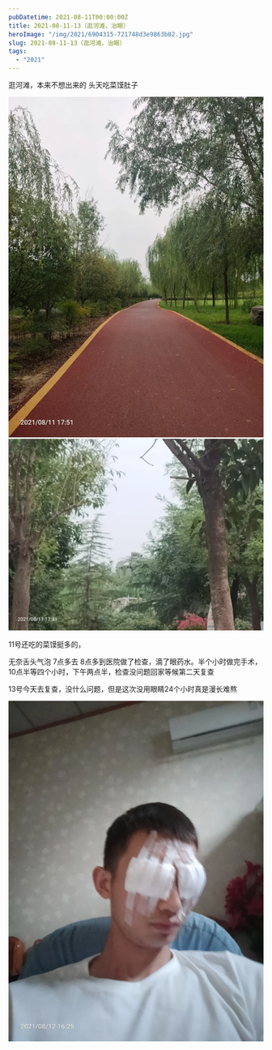 ```yaml
---
pubDatetime: 2021-08-11T00:00:00Z
title: 2021-08-11-13（逛河滩，治眼）
heroImage: "/img/2021/6904315-721748d3e9863b02.jpg"
slug: 2021-08-11-13（逛河滩，治眼）
tags:
  - "2021"
---
```


逛河滩，本来不想出来的
头天吃菜馍肚子

![](../../../../public/img/2021/6904315-721748d3e9863b02.jpg)
![](../../../../public/img/2021/6904315-50c67a8cffb13589.jpg)

11号还吃的菜馍挺多的，

无奈舌头气泡
7点多去
8点多到医院做了检查，滴了眼药水。半个小时做完手术，10点半等四个小时，下午两点半，检查没问题回家等候第二天复查

13号今天去复查，没什么问题，但是这次没用眼睛24个小时真是漫长难熬

![](../../../../public/img/2021/6904315-f769a75f03f5641c.jpg)
